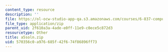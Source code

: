```yaml
---
content_type: resource
description: ''
file: https://ol-ocw-studio-app-qa.s3.amazonaws.com/courses/6-837-computer-graphics-fall-2012/570356c0a976685f42f674f86896ff73_a5soln.zip
file_type: application/zip
parent_uid: 2f610a3a-4ade-e0ff-11e9-c0ece5c872d3
resourcetype: Other
title: a5soln.zip
uid: 570356c0-a976-685f-42f6-74f86896ff73
---
```

